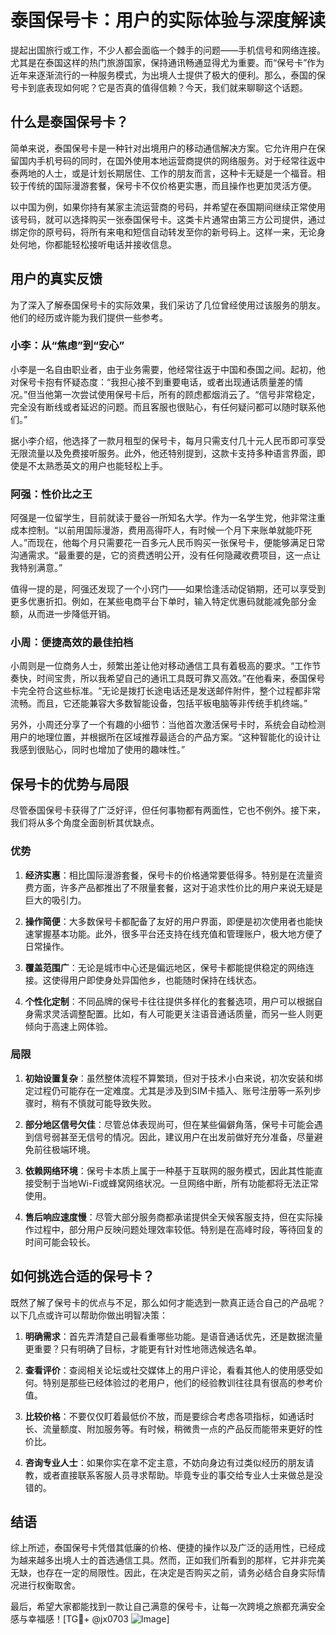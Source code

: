 # 泰国保号卡：用户的实际体验与深度解读

提起出国旅行或工作，不少人都会面临一个棘手的问题——手机信号和网络连接。尤其是在泰国这样的热门旅游国家，保持通讯畅通显得尤为重要。而“保号卡”作为近年来逐渐流行的一种服务模式，为出境人士提供了极大的便利。那么，泰国的保号卡到底表现如何呢？它是否真的值得信赖？今天，我们就来聊聊这个话题。

## 什么是泰国保号卡？

简单来说，泰国保号卡是一种针对出境用户的移动通信解决方案。它允许用户在保留国内手机号码的同时，在国外使用本地运营商提供的网络服务。对于经常往返中泰两地的人士，或是计划长期居住、工作的朋友而言，这种卡无疑是一个福音。相较于传统的国际漫游套餐，保号卡不仅价格更实惠，而且操作也更加灵活方便。

以中国为例，如果你持有某家主流运营商的号码，并希望在泰国期间继续正常使用该号码，就可以选择购买一张泰国保号卡。这类卡片通常由第三方公司提供，通过绑定你的原号码，将所有来电和短信自动转发至你的新号码上。这样一来，无论身处何地，你都能轻松接听电话并接收信息。

## 用户的真实反馈

为了深入了解泰国保号卡的实际效果，我们采访了几位曾经使用过该服务的朋友。他们的经历或许能为我们提供一些参考。

### 小李：从“焦虑”到“安心”

小李是一名自由职业者，由于业务需要，他经常往返于中国和泰国之间。起初，他对保号卡抱有怀疑态度：“我担心接不到重要电话，或者出现通话质量差的情况。”但当他第一次尝试使用保号卡后，所有的顾虑都烟消云了。“信号非常稳定，完全没有断线或者延迟的问题。而且客服也很贴心，有任何疑问都可以随时联系他们。”

据小李介绍，他选择了一款月租型的保号卡，每月只需支付几十元人民币即可享受无限流量以及免费接听服务。此外，他还特别提到，这款卡支持多种语言界面，即使是不太熟悉英文的用户也能轻松上手。

### 阿强：性价比之王

阿强是一位留学生，目前就读于曼谷一所知名大学。作为一名学生党，他非常注重成本控制。“以前用国际漫游，费用高得吓人，有时候一个月下来账单就能吓死人。”而现在，他每个月只需要花一百多元人民币购买一张保号卡，便能够满足日常沟通需求。“最重要的是，它的资费透明公开，没有任何隐藏收费项目，这一点让我特别满意。”

值得一提的是，阿强还发现了一个小窍门——如果恰逢活动促销期，还可以享受到更多优惠折扣。例如，在某些电商平台下单时，输入特定优惠码就能减免部分金额，从而进一步降低开销。

### 小周：便捷高效的最佳拍档

小周则是一位商务人士，频繁出差让他对移动通信工具有着极高的要求。“工作节奏快，时间宝贵，所以我希望自己的通讯工具既可靠又高效。”在他看来，泰国保号卡完全符合这些标准。“无论是拨打长途电话还是发送邮件附件，整个过程都非常流畅。而且，它还能兼容大多数智能设备，包括平板电脑等非传统手机终端。”

另外，小周还分享了一个有趣的小细节：当他首次激活保号卡时，系统会自动检测用户的地理位置，并根据所在区域推荐最适合的产品方案。“这种智能化的设计让我感到很贴心，同时也增加了使用的趣味性。”

## 保号卡的优势与局限

尽管泰国保号卡获得了广泛好评，但任何事物都有两面性，它也不例外。接下来，我们将从多个角度全面剖析其优缺点。

### 优势

1. **经济实惠**：相比国际漫游套餐，保号卡的价格通常要低得多。特别是在流量资费方面，许多产品都推出了不限量套餐，这对于追求性价比的用户来说无疑是巨大的吸引力。
   
2. **操作简便**：大多数保号卡都配备了友好的用户界面，即便是初次使用者也能快速掌握基本功能。此外，很多平台还支持在线充值和管理账户，极大地方便了日常操作。

3. **覆盖范围广**：无论是城市中心还是偏远地区，保号卡都能提供稳定的网络连接。这使得用户即使身处异国他乡，也能随时保持在线状态。

4. **个性化定制**：不同品牌的保号卡往往提供多样化的套餐选项，用户可以根据自身需求灵活调整配置。比如，有人可能更关注语音通话质量，而另一些人则更倾向于高速上网体验。

### 局限

1. **初始设置复杂**：虽然整体流程不算繁琐，但对于技术小白来说，初次安装和绑定过程仍可能存在一定难度。尤其是涉及到SIM卡插入、账号注册等一系列步骤时，稍有不慎就可能导致失败。

2. **部分地区信号欠佳**：尽管总体表现尚可，但在某些偏僻角落，保号卡可能会遇到信号弱甚至无信号的情况。因此，建议用户在出发前做好充分准备，尽量避免前往极端环境。

3. **依赖网络环境**：保号卡本质上属于一种基于互联网的服务模式，因此其性能直接受制于当地Wi-Fi或蜂窝网络状况。一旦网络中断，所有功能都将无法正常使用。

4. **售后响应速度慢**：尽管大部分服务商都承诺提供全天候客服支持，但在实际操作过程中，部分用户反映问题处理效率较低。特别是在高峰时段，等待回复的时间可能会较长。

## 如何挑选合适的保号卡？

既然了解了保号卡的优点与不足，那么如何才能选到一款真正适合自己的产品呢？以下几点或许可以帮助你做出明智决策：

1. **明确需求**：首先弄清楚自己最看重哪些功能。是语音通话优先，还是数据流量更重要？只有明确了目标，才能更有针对性地筛选候选名单。

2. **查看评价**：查阅相关论坛或社交媒体上的用户评论，看看其他人的使用感受如何。特别是那些已经体验过的老用户，他们的经验教训往往具有很高的参考价值。

3. **比较价格**：不要仅仅盯着最低价不放，而是要综合考虑各项指标，如通话时长、流量额度、附加服务等。有时候，稍微贵一点的产品反而能带来更好的性价比。

4. **咨询专业人士**：如果你实在拿不定主意，不妨向身边有过类似经历的朋友请教，或者直接联系客服人员寻求帮助。毕竟专业的事交给专业人士来做总是没错的。

## 结语

综上所述，泰国保号卡凭借其低廉的价格、便捷的操作以及广泛的适用性，已经成为越来越多出境人士的首选通信工具。然而，正如我们所看到的那样，它并非完美无缺，也存在一定的局限性。因此，在决定是否购买之前，请务必结合自身实际情况进行权衡取舍。

最后，希望大家都能找到一款让自己满意的保号卡，让每一次跨境之旅都充满安全感与幸福感！[TG💪+ @jx0703 ![Image](https://github.com/user-attachments/assets/dbca1d08-cadb-493c-b0ec-ad6f7a83f270)]